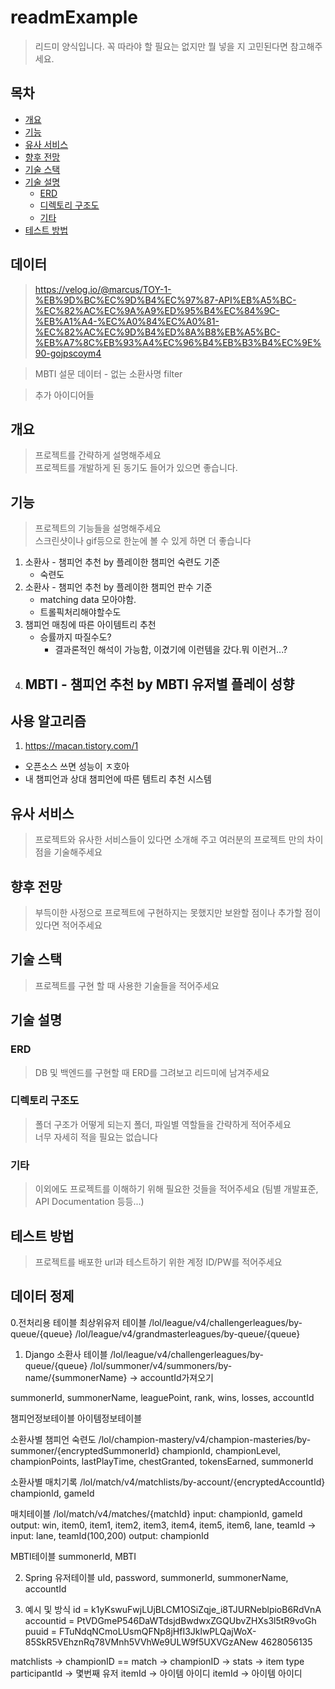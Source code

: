 ﻿# readmExample

> 리드미 양식입니다. 꼭 따라야 할 필요는 없지만 뭘 넣을 지 고민된다면 참고해주세요.

## 목차
- [개요](#개요)
- [기능](#기능)
- [유사 서비스](#유사-서비스) 
- [향후 전망](#향후-전망)
- [기술 스택](#기술-스택)
- [기술 설명](#기술-설명)
	- [ERD](#erd)
	- [디렉토리 구조도](#디렉토리-구조도)
	- [기타](#기타)
- [테스트 방법](#테스트-방법)

## 데이터
> https://velog.io/@marcus/TOY-1-%EB%9D%BC%EC%9D%B4%EC%97%87-API%EB%A5%BC-%EC%82%AC%EC%9A%A9%ED%95%B4%EC%84%9C-%EB%A1%A4-%EC%A0%84%EC%A0%81-%EC%82%AC%EC%9D%B4%ED%8A%B8%EB%A5%BC-%EB%A7%8C%EB%93%A4%EC%96%B4%EB%B3%B4%EC%9E%90-gojpscoym4

> MBTI 설문 데이터
	-	없는 소환사명 filter

> 추가 아이디어들

## 개요
> 프로젝트를 간략하게 설명해주세요  
> 프로젝트를 개발하게 된 동기도 들어가 있으면 좋습니다.



## 기능
> 프로젝트의 기능들을 설명해주세요  
> 스크린샷이나 gif등으로 한눈에 볼 수 있게 하면 더 좋습니다

1. 소환사 - 챔피언 추천 by 플레이한 챔피언 숙련도 기준
	- 숙련도
2. 소환사 - 챔피언 추천 by 플레이한 챔피언 판수 기준
	- matching data 모아야함.
	- 트롤픽처리해야할수도
3. 챔피언 매칭에 따른 아이템트리 추천
	+ 승률까지 따질수도?
		+ 결과론적인 해석이 가능함, 이겼기에 이런템을 갔다.뭐 이런거...?
4. MBTI - 챔피언 추천 by MBTI 유저별 플레이 성향
	- 

## 사용 알고리즘

1. https://macan.tistory.com/1
-	오픈소스 쓰면 성능이 ㅈ호아
- 내 챔피언과 상대 챔피언에 따른 템트리 추천 시스템

## 유사 서비스
> 프로젝트와 유사한 서비스들이 있다면 소개해 주고 여러분의 프로젝트 만의 차이점을 기술해주세요

## 향후 전망
> 부득이한 사정으로 프로젝트에 구현하지는 못했지만 보완할 점이나 추가할 점이 있다면 적어주세요

## 기술 스택
> 프로젝트를 구현 할 때 사용한 기술들을 적어주세요

## 기술 설명

### ERD
> DB 및 백엔드를 구현할 때 ERD를 그려보고 리드미에 남겨주세요

### 디렉토리 구조도
> 폴더 구조가 어떻게 되는지 폴더, 파일별 역할들을 간략하게 적어주세요  
> 너무 자세히 적을 필요는 없습니다

### 기타
> 이외에도 프로젝트를 이해하기 위해 필요한 것들을 적어주세요 (팀별 개발표준, API Documentation 등등...)

## 테스트 방법
> 프로젝트를 배포한 url과 테스트하기 위한 계정 ID/PW를 적어주세요

## 데이터 정제
0.전처리용 테이블
최상위유저 테이블 /lol/league/v4/challengerleagues/by-queue/{queue}
/lol/league/v4/grandmasterleagues/by-queue/{queue}

1. Django
소환사 테이블 /lol/league/v4/challengerleagues/by-queue/{queue}
/lol/summoner/v4/summoners/by-name/{summonerName} -> accountId가져오기

summonerId, summonerName, leaguePoint, rank, wins, losses, accountId

챔피언정보테이블
아이템정보테이블

소환사별 챔피언 숙련도 /lol/champion-mastery/v4/champion-masteries/by-summoner/{encryptedSummonerId}
championId, championLevel, championPoints, lastPlayTime,
 chestGranted, tokensEarned, summonerId

소환사별 매치기록 /lol/match/v4/matchlists/by-account/{encryptedAccountId}
championId, gameId

매치테이블 /lol/match/v4/matches/{matchId}
input: championId, gameId
output: win, item0, item1, item2, item3, item4, item5, item6, lane, teamId
 -> input: lane, teamId(100,200)
     output: championId


MBTI테이블
summonerId, MBTI

2. Spring
유저테이블
uId, password, summonerId, summonerName, accountId

3. 예시 및 방식
id = k1yKswuFwjLUjBLCM1OSiZqje_i8TJURNeblpioB6RdVnA
accountid = PtVDGmeP546DaWTdsjdBwdwxZGQUbvZHXs3l5tR9voGh
puuid = FTuNdqNCmoLUsmQFNp8jHfI3JklwPLQajWoX-85SkR5VEhznRq78VMnh5VVhWe9ULW9f5UXVGzANew
4628056135

matchlists -> championID == match -> championID
-> stats -> item
type
participantId -> 몇번째 유저
itemId -> 아이템 아이디
itemId -> 아이템 아이디
